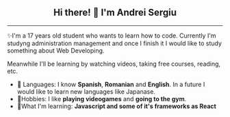 <h2 align="center">Hi there! 👋 I'm Andrei Sergiu</h2>

---
✨I'm a 17 years old student who wants to learn how to code. Currently I'm studyng administration management and once I finish it I would like to study something about Web Developing.

Meanwhile I'll be learning by watching videos, taking free courses, reading, etc.

- 💬 Languages: I know **Spanish**, **Romanian** and **English**. In a future I would like to learn new languages like Japanase.
- 💪Hobbies: I like **playing videogames** and **going to the gym**.
- 📌What I'm learning: **Javascript and some of it's frameworks as React**
